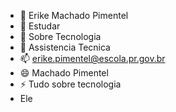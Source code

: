 - 👋 Erike Machado Pimentel
- 👀 Estudar
- 🌱 Sobre Tecnologia
- 💞️ Assistencia Tecnica
- 📫 erike.pimentel@escola.pr.gov.br
- 😄 Machado Pimentel
- ⚡  Tudo sobre tecnologia
- Ele

<!---
Erike1533/Erike1533 is a ✨ special ✨ repository because its `README.md` (this file) appears on your GitHub profile.
You can click the Preview link to take a look at your changes.
--->
